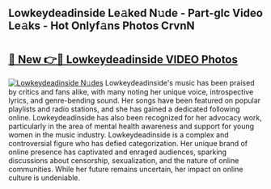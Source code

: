 ## Lowkeydeadinside Le𝚊ked N𝚞de - Part-gIc Video Le𝚊ks - Hot Onlyf𝚊ns Photos CrvnN

# <h2><a href="http://ab76340.deff.icu/?id=Lowkeydeadinside">🔗 New 👉🔴 Lowkeydeadinside VIDEO Photos</a></h2>

[![Lowkeydeadinside N𝚞des](https://i.imgur.com/rIISA9y.gif)](http://ab76340.deff.icu/?id=Lowkeydeadinside)
Lowkeydeadinside's music has been praised by critics and fans alike, with many noting her unique voice, introspective lyrics, and genre-bending sound. Her songs have been featured on popular playlists and radio stations, and she has gained a dedicated following online. Lowkeydeadinside has also been recognized for her advocacy work, particularly in the area of mental health awareness and support for young women in the music industry. Lowkeydeadinside is a complex and controversial figure who has defied categorization. Her unique brand of online presence has captivated and enraged audiences, sparking discussions about censorship, sexualization, and the nature of online communities. While her future remains uncertain, her impact on online culture is undeniable.
